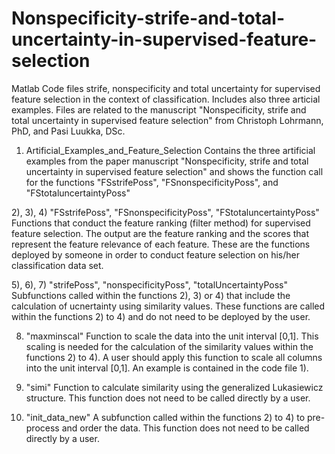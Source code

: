 # Nonspecificity-strife-and-total-uncertainty-in-supervised-feature-selection
Matlab Code files strife, nonspecificity and total uncertainty for supervised feature selection in the context of classification. Includes also three articial examples. Files are related to the manuscript "Nonspecificity, strife and total uncertainty in supervised feature selection" from Christoph Lohrmann, PhD, and Pasi Luukka, DSc.

1) Artificial_Examples_and_Feature_Selection
Contains the three artificial examples from the paper manuscript "Nonspecificity, strife and total uncertainty in supervised feature selection" and shows the function call for the functions "FSstrifePoss", "FSnonspecificityPoss", and "FStotaluncertaintyPoss"

2), 3), 4) "FSstrifePoss", "FSnonspecificityPoss", "FStotaluncertaintyPoss"
Functions that conduct the feature ranking (filter method) for supervised feature selection. The output are the feature ranking and the scores that represent the feature relevance of each feature. These are the functions deployed by someone in order to conduct feature selection on his/her classification data set.

5), 6), 7) "strifePoss", "nonspecificityPoss", "totalUncertaintyPoss"
Subfunctions called within the functions 2), 3) or 4) that include the calculation of ucnertainty using similarity values. These functions are called within the functions 2) to 4) and do not need to be deployed by the user.

8) "maxminscal"
Function to scale the data into the unit interval [0,1]. This scaling is needed for the calculation of the similarity values within the functions 2) to 4). A user should apply this function to scale all columns into the unit interval [0,1]. An example is contained in the code file 1).

9) "simi"
Function to calculate similarity using the generalized Lukasiewicz structure. This function does not need to be called directly by a user.

10) "init_data_new"
A subfunction called within the functions 2) to 4) to pre-process and order the data. This function does not need to be called directly by a user.
